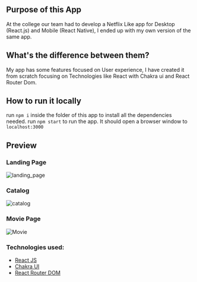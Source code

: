 ## Purpose of this App
At the college our team had to develop a Netflix Like app for Desktop (React.js) and Mobile (React Native), I ended up with my own version of the same app.

## What's the difference between them?
My app has some features focused on User experience, I have created it from scratch focusing on Technologies like React with Chakra ui and React Router Dom.

## How to run it locally
 run `npm i` inside the folder of this app to install all the dependencies needed.
 run `npm start` to run the app. It should open a browser window to ` localhost:3000 `
 
## Preview
### Landing Page
![landing_page](./public/landing.png)

### Catalog
![catalog](./public/catalog.png)

### Movie Page
![Movie](./public/MoviePage.png)

### Technologies used:
 - [React JS](https://pt-br.reactjs.org/docs/getting-started.html)
 - [Chakra UI](https://chakra-ui.com/docs/getting-started)
 - [React Router DOM](https://v5.reactrouter.com/web/guides/quick-start)
